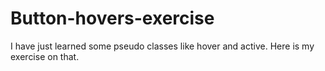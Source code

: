 # Button-hovers-exercise
I have just learned some pseudo classes like hover and active. Here is my exercise on that.
